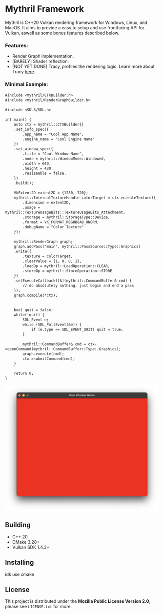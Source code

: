 # Mythril Framework
Mythril is C++20 Vulkan rendering framework for Windows, Linux, and MacOS. 
It aims to provide a easy to setup and use frontfacing API for Vulkan, aswell as some bonus features described below.

### Features:
* Render Graph implementation.
* [BARELY] Shader reflection.
* [NOT YET DONE] Tracy, profiles the rendering logic. Learn more about Tracy [here](https://github.com/wolfpld/tracy).


### Minimal Example:
```
#include <mythril/CTXBuilder.h>
#include <mythril/RenderGraphBuilder.h>

#include <SDL3/SDL.h>

int main() {
	auto ctx = mythril::CTXBuilder{}
	.set_info_spec({
		.app_name = "Cool App Name",
		.engine_name = "Cool Engine Name"
	})
	.set_window_spec({
		.title = "Cool Window Name",
		.mode = mythril::WindowMode::Windowed,
		.width = 640,
		.height = 480,
		.resizeable = false,
	})
	.build();

	VkExtent2D extent2D = {1280, 720};
	mythril::InternalTextureHandle colorTarget = ctx->createTexture({
		.dimension = extent2D,
		.usage = mythril::TextureUsageBits::TextureUsageBits_Attachment,
		.storage = mythril::StorageType::Device,
		.format = VK_FORMAT_R8G8B8A8_UNORM,
		.debugName = "Color Texture"
	});

	mythril::RenderGraph graph;
	graph.addPass("main", mythril::PassSource::Type::Graphics)
	.write({
		.texture = colorTarget,
		.clearValue = {1, 0, 0, 1},
		.loadOp = mythril::LoadOperation::CLEAR,
		.storeOp = mythril::StoreOperation::STORE
	})
	.setExecuteCallback([&](mythril::CommandBuffer& cmd) {
		// do absolutely nothing, just begin and end a pass
	});
	graph.compile(*ctx);


	bool quit = false;
	while(!quit) {
		SDL_Event e;
		while (SDL_PollEvent(&e)) {
			if (e.type == SDL_EVENT_QUIT) quit = true;
		}

		mythril::CommandBuffer& cmd = ctx->openCommand(mythril::CommandBuffer::Type::Graphics);
		graph.execute(cmd);
		ctx->submitCommand(cmd);
	}

	return 0;
}
```
![Minimal Example Screenshot][basic_window_img]

## Building
* C++ 20
* CMake 3.28+
* Vulkan SDK 1.4.3+

## Installing
idk use cmake

## License
This project is distributed under the **Mozilla Public License Version 2.0**, please see `LICENSE.txt` for more.


<!-- image definitions -->
[basic_window_img]: docs/img/basic_window.png
